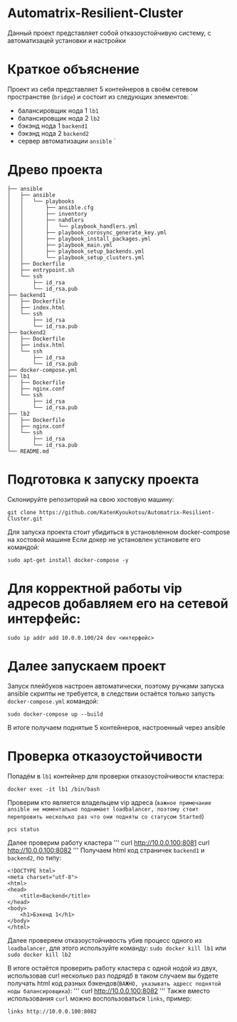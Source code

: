 # Automatrix-Resilient-Cluster
Данный проект представляет собой отказоустойчивую систему, с автоматизацей установки и настройки 

# Краткое объяснение
Проект из себя представляет 5 контейнеров в своём сетевом пространстве (`bridge`) и состоит из следующих элементов:
`
- балансировщик нода 1 `lb1`
- балансировщик нода 2 `lb2`
- бэкэнд нода 1 `backend1`
- бэкэнд нода 2 `backend2`
- сервер автоматизации `ansible`
`

# Древо проекта 
```
├── ansible
│   ├── ansible
│   │   └── playbooks
│   │       ├── ansible.cfg
│   │       ├── inventory
│   │       ├── nahdlers
│   │       │   └── playbook_handlers.yml
│   │       ├── playbook_corosync_generate_key.yml
│   │       ├── playbook_install_packages.yml
│   │       ├── playbook_main.yml
│   │       ├── playbook_setup_backends.yml
│   │       └── playbook_setup_clusters.yml
│   ├── Dockerfile
│   ├── entrypoint.sh
│   └── ssh
│       ├── id_rsa
│       └── id_rsa.pub
├── backend1
│   ├── Dockerfile
│   ├── index.html
│   └── ssh
│       ├── id_rsa
│       └── id_rsa.pub
├── backend2
│   ├── Dockerfile
│   ├── indsx.html
│   └── ssh
│       ├── id_rsa
│       └── id_rsa.pub
├── docker-compose.yml
├── lb1
│   ├── Dockerfile
│   ├── nginx.conf
│   └── ssh
│       ├── id_rsa
│       └── id_rsa.pub
├── lb2
│   ├── Dockerfile
│   ├── nginx.conf
│   └── ssh
│       ├── id_rsa
│       └── id_rsa.pub
└── README.md
```

# Подготовка к запуску проекта 
Склонируйте репозиторий на свою хостовую машину:
```
git clone https://github.com/KatenKyoukotsu/Automatrix-Resilient-Cluster.git
```
Для запуска проекта стоит убидиться в установленном docker-compose на хостовой машине
Если докер не установлен установите его командой:
```
sudo apt-get install docker-compose -y 
```
# Для корректной работы vip адресов добавляем его на сетевой интерфейс:
```
sudo ip addr add 10.0.0.100/24 dev <интерфейс>
```
# Далее запускаем проект
Запуск плейбуков настроен автоматически, поэтому ручками запуска ansible скрипты не требуется, в следствии остаётся только запусть `docker-compose.yml` командой:
```
sudo docker-compose up --build 
```
В итоге получаем поднятые 5 контейнеров, настроенный через ansible

# Проверка отказоустойчивости
Попадём в `lb1` контейнер для проверки отказоустойчивости кластера:
```
docker exec -it lb1 /bin/bash
```
Проверим кто является владельцем vip адреса (`важное примечание ansible не моментально поднимает loadbalancer, поэтому стоит перепровить несколько раз что они подняты со статусом Started`) 
```
pcs status
```
Далее проверим работу кластера 
'''
curl http://10.0.0.100:8081
curl http://10.0.0.100:8082
'''
Получаем html код страничек `backend1` и `backend2`, по типу:
```
<!DOCTYPE html>
<meta charset="utf-8"> 
<html>
<head>
    <title>Backend</title>
</head>
<body>
    <h1>Бэкенд 1</h1>
</body>
</html>
```
Далее проверяем отказоустойчивость убив процесс одного из `loadbalancer`, для этого используйте команду:
```sudo docker kill lb1``` или ```sudo docker kill lb2```

В итоге остаётся проверить работу кластера с одной нодой из двух, использовав curl несколько раз подрядб в таком случаем вы будете получать html код разных бэкендов(`ВАЖНО, указывать адресс поднятой ноды балансировщика`):
'''
curl http://10.0.0.100:8082
''' 
Также вместо использования `curl` можно воспользоваться `links`, пример:
```
links http://10.0.0.100:8082
```
